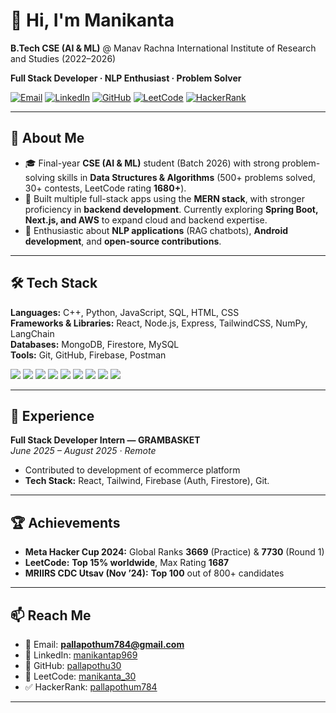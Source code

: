 # 👋 Hi, I'm Manikanta

**B.Tech CSE (AI & ML)** @ Manav Rachna International Institute of Research and Studies (2022–2026)

**Full Stack Developer · NLP Enthusiast · Problem Solver**

<p align="left">
  <a href="mailto:pallapothum784@gmail.com"><img alt="Email" src="https://img.shields.io/badge/Email-pallapothum784%40gmail.com-red?logo=gmail"></a>
  <a href="https://www.linkedin.com/in/manikantap969"><img alt="LinkedIn" src="https://img.shields.io/badge/LinkedIn-manikantap969-blue?logo=linkedin"></a>
  <a href="https://github.com/pallapothu30"><img alt="GitHub" src="https://img.shields.io/badge/GitHub-pallapothu30-black?logo=github"></a>
  <a href="https://leetcode.com/u/manikanta_30/"><img alt="LeetCode" src="https://img.shields.io/badge/LeetCode-manikanta__30-black?logo=leetcode"></a>
  <a href="https://www.hackerrank.com/profile/pallapothum784"><img alt="HackerRank" src="https://img.shields.io/badge/HackerRank-pallapothum784-brightgreen?logo=hackerrank"></a>
</p>

---

## 🚀 About Me

- 🎓 Final-year **CSE (AI & ML)** student (Batch 2026) with strong problem-solving skills in **Data Structures & Algorithms** (500+ problems solved, 30+ contests, LeetCode rating **1680+**).  
- 🔭 Built multiple full-stack apps using the **MERN stack**, with stronger proficiency in **backend development**. Currently exploring **Spring Boot, Next.js, and AWS** to expand cloud and backend expertise.  
- 🧠 Enthusiastic about **NLP applications** (RAG chatbots), **Android development**, and **open-source contributions**.  


---

## 🛠️ Tech Stack

**Languages:** C++, Python, JavaScript, SQL, HTML, CSS  
**Frameworks & Libraries:** React, Node.js, Express, TailwindCSS, NumPy, LangChain  
**Databases:** MongoDB, Firestore, MySQL  
**Tools:** Git, GitHub, Firebase, Postman

<p align="left">
  <img src="https://img.shields.io/badge/C++-00599C?logo=c%2B%2B&logoColor=white" />
  <img src="https://img.shields.io/badge/Python-3776AB?logo=python&logoColor=white" />
  <img src="https://img.shields.io/badge/JavaScript-F7DF1E?logo=javascript&logoColor=black" />
  <img src="https://img.shields.io/badge/React-20232A?logo=react&logoColor=61DAFB" />
  <img src="https://img.shields.io/badge/Node.js-339933?logo=node.js&logoColor=white" />
  <img src="https://img.shields.io/badge/Express-000000?logo=express&logoColor=white" />
<!--   <img src="https://img.shields.io/badge/Spring%20Boot-6DB33F?logo=springboot&logoColor=white" /> -->
  <img src="https://img.shields.io/badge/TailwindCSS-06B6D4?logo=tailwindcss&logoColor=white" />
  <img src="https://img.shields.io/badge/MongoDB-47A248?logo=mongodb&logoColor=white" />
<!--   <img src="https://img.shields.io/badge/PostgreSQL-4169E1?logo=postgresql&logoColor=white" /> -->
  <img src="https://img.shields.io/badge/Firebase-FFCA28?logo=firebase&logoColor=black" />
</p>

---

## 💼 Experience

**Full Stack Developer Intern — GRAMBASKET**  
*June 2025 – August 2025 · Remote*

- Contributed to development of ecommerce platform
- **Tech Stack:** React, Tailwind, Firebase (Auth, Firestore), Git.

---

## 🏆 Achievements

- **Meta Hacker Cup 2024:** Global Ranks **3669** (Practice) & **7730** (Round 1)  
- **LeetCode:** **Top 15% worldwide**, Max Rating **1687**  
- **MRIIRS CDC Utsav (Nov ’24):** **Top 100** out of 800+ candidates  

---

## 📫 Reach Me

- 📧 Email: **pallapothum784@gmail.com**  
- 🔗 LinkedIn: [manikantap969](https://linkedin.com/in/manikantap969)  
- 🐙 GitHub: [pallapothu30](https://github.com/pallapothu30)  
- 🧩 LeetCode: [manikanta_30](https://leetcode.com/u/manikanta_30/)  
- ✅ HackerRank: [pallapothum784](https://www.hackerrank.com/profile/pallapothum784)

---



